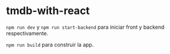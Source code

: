 # tmdb-with-react

```npm run dev``` y ```npm run start-backend``` para iniciar
front y backend respectivamente.

```npm run build``` para construir la app.